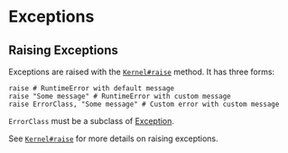 # Exceptions

## Raising Exceptions

Exceptions are raised with the [`Kernel#raise`](ref:Kernel#raise) method. It has three forms:

    raise # RuntimeError with default message
    raise "Some message" # RuntimeError with custom message
    raise ErrorClass, "Some message" # Custom error with custom message

`ErrorClass` must be a subclass of [Exception](../builtin/exception.md).

See [`Kernel#raise`](ref:Kernel#raise) for more details on raising exceptions.
